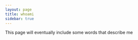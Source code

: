 ```yaml
---
layout: page
title: whoami
sidebar: true
---
```



This page will eventually include some words that describe me




